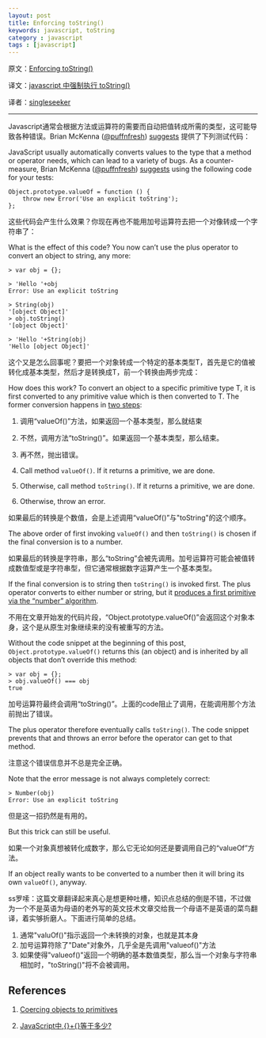 ```yaml
---
layout: post
title: Enforcing toString()
keywords: javascript, toString
category : javascript
tags : [javascript]
---
```


原文：[Enforcing toString()](http://www.2ality.com/2013/04/enforcing-tostring.html)

译文：[javascript 中强制执行 toString()]()

译者：[singleseeker]()

----------------------------------------------------

Javascript通常会根据方法或运算符的需要而自动把值转成所需的类型，这可能导致各种错误。Brian McKenna ([@puffnfresh][puffnfresh]) [suggests][] 提供了下列测试代码：

JavaScript usually automatically converts values to the type that a method or operator needs, which can lead to a variety of bugs. 
As a counter-measure, Brian McKenna ([@puffnfresh][puffnfresh]) [suggests][] using the following code for your tests:

[puffnfresh]: https://twitter.com/puffnfresh
[suggests]: https://twitter.com/puffnfresh/status/316630924198572032

    Object.prototype.valueOf = function () {
        throw new Error('Use an explicit toString');
    };

这些代码会产生什么效果？你现在再也不能用加号运算符去把一个对像转成一个字符串了：

What is the effect of this code? You now can’t use the plus operator to convert an object to string, any more:

    > var obj = {};

    > 'Hello '+obj
    Error: Use an explicit toString

    > String(obj)
    '[object Object]'
    > obj.toString()
    '[object Object]'

    > 'Hello '+String(obj)
    'Hello [object Object]'
    
这个又是怎么回事呢？要把一个对象转成一个特定的基本类型T，首先是它的值被转化成基本类型，然后才是转换成T，前一个转换由两步完成：    

How does this work? To convert an object to a specific primitive type T, 
it is first converted to any primitive value which is then converted to T. 
The former conversion happens in [two steps][1]:

1. 调用“valueOf()”方法，如果返回一个基本类型，那么就结束
2. 不然，调用方法“toString()”。如果返回一个基本类型，那么结束。
3. 再不然，抛出错误。

1. Call method `valueOf()`. If it returns a primitive, we are done.

2. Otherwise, call method `toString()`. If it returns a primitive, we are done.

3. Otherwise, throw an error.

如果最后的转换是个数值，会是上述调用“valueOf()”与"toString"的这个顺序。

The above order of first invoking `valueOf()` and then `toString()` is chosen if the final conversion is to a number. 

如果最后的转换是字符串，那么“toString”会被先调用。加号运算符可能会被值转成数值型或是字符串型，但它通常根据数字运算产生一个基本类型。

If the final conversion is to string then `toString()` is invoked first. 
The plus operator converts to either number or string, but it [produces a first primitive via the “number” algorithm][2].

不用在文章开始发的代码片段，“Object.prototype.valueOf()”会返回这个对象本身，这个是从原生对象继续来的没有被重写的方法。

Without the code snippet at the beginning of this post, `Object.prototype.valueOf()` returns this (an object) and is inherited by all objects that don’t override this method:

    > var obj = {};
    > obj.valueOf() === obj
    true
    
加号运算符最终会调用“toString()”。上面的code阻止了调用，在能调用那个方法前抛出了错误。

The plus operator therefore eventually calls `toString()`. 
The code snippet prevents that and throws an error before the operator can get to that method. 


注意这个错误信息并不总是完全正确。

Note that the error message is not always completely correct:

    > Number(obj)
    Error: Use an explicit toString

但是这一招扔然是有用的。

But this trick can still be useful. 

如果一个对象真想被转化成数字，那么它无论如何还是要调用自己的“valueOf”方法。

If an object really wants to be converted to a number then it will bring its own `valueOf()`, anyway.

ss罗嗦：这篇文章翻译起来真心是想更种吐槽，知识点总结的倒是不错，不过做为一个不是英语为母语的老外写的英文技术文章交给我一个母语不是英语的菜鸟翻译，着实够折磨人。下面进行简单的总结。

1. 通常"valuOf()"指示返回一个未转换的对象，也就是其本身
2. 加号运算符除了"Date"对象外，几乎全是先调用"valueof()"方法
3. 如果使得"valueof()"返回一个明确的基本数值类型，那么当一个对象与字符串相加时，"toString()"将不会被调用。

## References

1. [Coercing objects to primitives][1]

2. [JavaScript中,{}+{}等于多少?][2]

[1]: http://www.2ality.com/2012/11/coercing-objects.html
[2]: http://justjavac.com/javascript/2012/12/20/object-plus-object.html "JavaScript中,{}+{}等于多少?"

